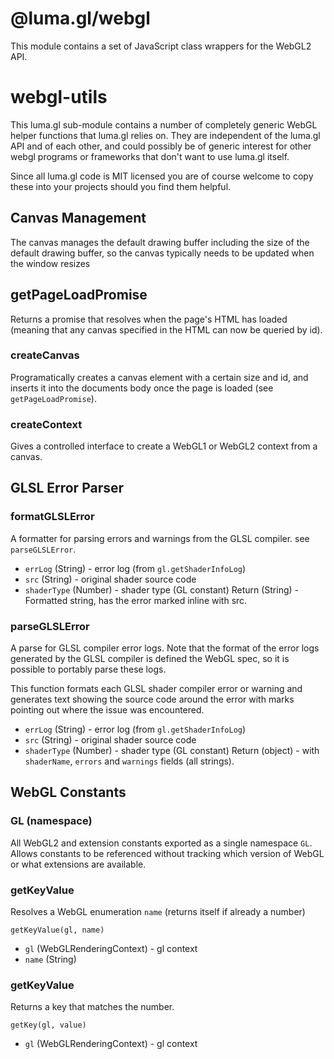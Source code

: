# @luma.gl/webgl

This module contains a set of JavaScript class wrappers for the WebGL2 API.



# webgl-utils

This luma.gl sub-module contains a number of completely generic WebGL helper functions that luma.gl relies on. They are independent of the luma.gl API and of each other, and could possibly be of generic interest for other webgl programs or frameworks that don't want to use luma.gl itself.

Since all luma.gl code is MIT licensed you are of course welcome to copy these into your projects should you find them helpful.


## Canvas Management

The canvas manages the default drawing buffer including the size of the default drawing buffer, so the canvas typically needs to be updated when the window resizes

## getPageLoadPromise

Returns a promise that resolves when the page's HTML has loaded (meaning that any canvas specified in the HTML can now be queried by id).

### createCanvas

Programatically creates a canvas element with a certain size and id, and inserts it into the documents body once the page is loaded (see `getPageLoadPromise`).

### createContext

Gives a controlled interface to create a WebGL1 or WebGL2 context from a canvas.


## GLSL Error Parser

### formatGLSLError

A formatter for parsing errors and warnings from the GLSL compiler. see `parseGLSLError`.

* `errLog` (String) - error log (from `gl.getShaderInfoLog`)
* `src` (String) - original shader source code
* `shaderType` (Number) - shader type (GL constant)
Return (String) - Formatted string, has the error marked inline with src.

### parseGLSLError

A parse for GLSL compiler error logs. Note that the format of the error logs generated by the GLSL compiler is defined the WebGL spec, so it is possible to portably parse these logs.

This function formats each GLSL shader compiler error or warning and generates text showing the source code around the error with marks pointing out where the issue was encountered.

* `errLog` (String) - error log (from `gl.getShaderInfoLog`)
* `src` (String) - original shader source code
* `shaderType` (Number) - shader type (GL constant)
Return (object) - with `shaderName`, `errors` and `warnings` fields (all strings).


## WebGL Constants

### GL (namespace)

All WebGL2 and extension constants exported as a single namespace `GL`. Allows constants to be referenced without tracking which version of WebGL or what extensions are available.


### getKeyValue

Resolves a WebGL enumeration `name` (returns itself if already a number)

`getKeyValue(gl, name)`
* `gl` (WebGLRenderingContext) - gl context
* `name` (String)


### getKeyValue

Returns a key that matches the number.

`getKey(gl, value)`
* `gl` (WebGLRenderingContext) - gl context
